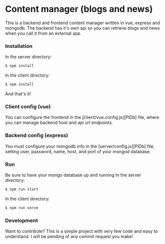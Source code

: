 # Content manager (blogs and news)
This is a backend and frontend content manager written in vue, express and mongodb. The backend has it's own api so you can retrieve blogs and news when you call it from an external app

### Installation

In the server directory:
```sh
$ npm install
```
In the client directory:
```sh
$ npm install
```
And that's it!

### Client config (vue)
You can configure the frontend in the [client/vue.config.js][PlDb] file, where you can manage backend host and api url endpoints.
### Backend config (express)
You must configure your mongodb info in the [server/config.js][PlDb] file, setting user, password, name, host, and port of your mongod database.

### Run
Be sure to have your mongo database up and running
In the server directory:
```sh
$ npm run start
```
In the client directory:
```sh
$ npm run serve
```

### Development
Want to contribute? This is a simple project with very few code and easy to understand. I will be pending of any commit request you make!
